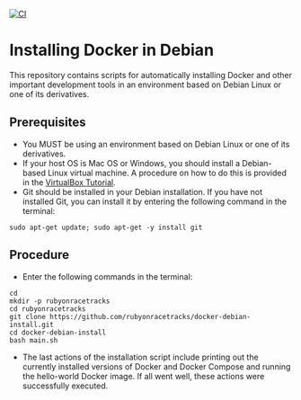 [![CI](https://github.com/rubyonracetracks/docker-debian-install/actions/workflows/ci.yml/badge.svg)](https://github.com/rubyonracetracks/docker-debian-install/actions/workflows/ci.yml)

# Installing Docker in Debian
This repository contains scripts for automatically installing Docker and other important development tools in an environment based on Debian Linux or one of its derivatives.

## Prerequisites
* You MUST be using an environment based on Debian Linux or one of its derivatives.
* If your host OS is Mac OS or Windows, you should install a Debian-based Linux virtual machine.  A procedure on how to do this is provided in the [VirtualBox Tutorial](https://www.virtualboxtutorial.com/).
* Git should be installed in your Debian installation.  If you have not installed Git, you can install it by entering the following command in the terminal:
```
sudo apt-get update; sudo apt-get -y install git
```

## Procedure
* Enter the following commands in the terminal:
```
cd
mkdir -p rubyonracetracks
cd rubyonracetracks
git clone https://github.com/rubyonracetracks/docker-debian-install.git
cd docker-debian-install
bash main.sh
```
* The last actions of the installation script include printing out the currently installed versions of Docker and Docker Compose and running the hello-world Docker image.  If all went well, these actions were successfully executed.

